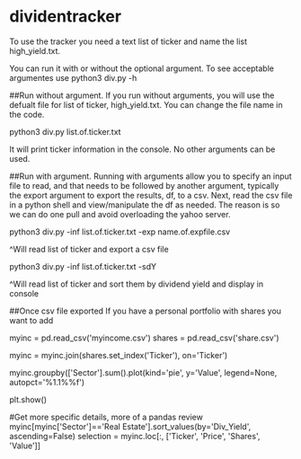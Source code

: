 # dividentracker
To use the tracker you need a text list of ticker and name the list high_yield.txt. 

You can run it with or without the optional argument. To see acceptable argumentes use python3 div.py -h

##Run without argument. If you run without arguments, you will use the defualt file for list of ticker, high_yield.txt. You can change the file name in the code.

python3 div.py list.of.ticker.txt
  
It will print ticker information in the console. No other arguments can be used.

##Run with argument. Running with arguments allow you to specify an input file to read, and that needs to be followed by another  argument, typically the export argument to export the results, df, to a csv. Next, read the csv file in a python shell and view/manipulate the df as needed. The reason is so we can do one pull and avoid overloading the yahoo server.

python3 div.py -inf list.of.ticker.txt -exp name.of.expfile.csv

^Will read list of ticker and export a csv file

python3 div.py -inf list.of.ticker.txt -sdY

^Will read list of ticker and sort them by dividend yield and display in console

##Once csv file exported
If you have a personal portfolio with shares you want to add

myinc = pd.read_csv('myincome.csv')
shares = pd.read_csv('share.csv')

myinc = myinc.join(shares.set_index('Ticker'), on='Ticker')

myinc.groupby(['Sector'].sum().plot(kind='pie', y='Value', legend=None, autopct='%1.1%%f')

plt.show()

#Get more specific details, more of a pandas review
myinc[myinc['Sector']=='Real Estate'].sort_values(by='Div_Yield', ascending=False)
selection = myinc.loc[:, ['Ticker', 'Price', 'Shares', 'Value']]
